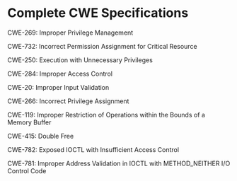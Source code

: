 

# Complete CWE Specifications

CWE-269: Improper Privilege Management

CWE-732: Incorrect Permission Assignment for Critical Resource

CWE-250: Execution with Unnecessary Privileges

CWE-284: Improper Access Control

CWE-20: Improper Input Validation

CWE-266: Incorrect Privilege Assignment

CWE-119: Improper Restriction of Operations within the Bounds of a Memory Buffer

CWE-415: Double Free

CWE-782: Exposed IOCTL with Insufficient Access Control

CWE-781: Improper Address Validation in IOCTL with METHOD_NEITHER I/O Control Code